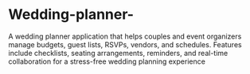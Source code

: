 # Wedding-planner-
A wedding planner application that helps couples and event organizers manage budgets, guest lists, RSVPs, vendors, and schedules. Features include checklists, seating arrangements, reminders, and real-time collaboration for a stress-free wedding planning experience
